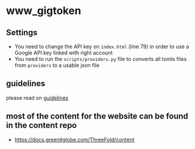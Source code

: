 # www_gigtoken

## Settings

- You need to change the API key on `index.html` (line 79) in order to use a Google API key linked with right account
- You need to run the `scripts/providers.py` file to converts all tomls files from `providers` to a usable json file

## guidelines

please read on [guidelines](guidelines.md)

## most of the content for the website can be found in the content repo

- https://docs.greenitglobe.com/ThreeFold/content
